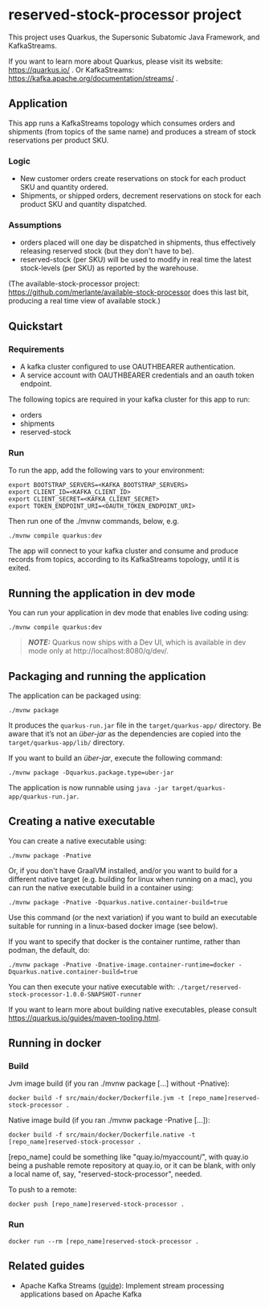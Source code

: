 # reserved-stock-processor project

This project uses Quarkus, the Supersonic Subatomic Java Framework, and KafkaStreams.

If you want to learn more about Quarkus, please visit its website: https://quarkus.io/ . Or KafkaStreams: https://kafka.apache.org/documentation/streams/ .

## Application

This app runs a KafkaStreams topology which consumes orders and shipments (from topics of the same name) and produces a stream of stock reservations per product SKU.

### Logic
* New customer orders create reservations on stock for each product SKU and quantity ordered.
* Shipments, or shipped orders, decrement reservations on stock for each product SKU and quantity dispatched.

### Assumptions
* orders placed will one day be dispatched in shipments, thus effectively releasing reserved stock (but they don't have to be).
* reserved-stock (per SKU) will be used to modify in real time the latest stock-levels (per SKU) as reported by the warehouse. 
 
(The available-stock-processor project: https://github.com/merlante/available-stock-processor does this last bit, producing a real time view of available stock.)

## Quickstart

### Requirements

* A kafka cluster configured to use OAUTHBEARER authentication.
* A service account with OAUTHBEARER credentials and an oauth token endpoint.

The following topics are required in your kafka cluster for this app to run:
* orders
* shipments
* reserved-stock

### Run

To run the app, add the following vars to your environment:

```shell script
export BOOTSTRAP_SERVERS=<KAFKA_BOOTSTRAP_SERVERS>
export CLIENT_ID=<KAFKA_CLIENT_ID>
export CLIENT_SECRET=<KAFKA_CLIENT_SECRET>
export TOKEN_ENDPOINT_URI=<OAUTH_TOKEN_ENDPOINT_URI>
```

Then run one of the ./mvnw commands, below, e.g.
```shell script
./mvnw compile quarkus:dev
```

The app will connect to your kafka cluster and consume and produce records from topics, according to its KafkaStreams topology, until it is exited.

## Running the application in dev mode

You can run your application in dev mode that enables live coding using:
```shell script
./mvnw compile quarkus:dev
```

> **_NOTE:_**  Quarkus now ships with a Dev UI, which is available in dev mode only at http://localhost:8080/q/dev/.

## Packaging and running the application

The application can be packaged using:
```shell script
./mvnw package
```
It produces the `quarkus-run.jar` file in the `target/quarkus-app/` directory.
Be aware that it’s not an _über-jar_ as the dependencies are copied into the `target/quarkus-app/lib/` directory.

If you want to build an _über-jar_, execute the following command:
```shell script
./mvnw package -Dquarkus.package.type=uber-jar
```

The application is now runnable using `java -jar target/quarkus-app/quarkus-run.jar`.

## Creating a native executable

You can create a native executable using: 
```shell script
./mvnw package -Pnative
```

Or, if you don't have GraalVM installed, and/or you want to build for a different native target (e.g. building for linux when running on a mac), you can run the native executable build in a container using: 
```shell script
./mvnw package -Pnative -Dquarkus.native.container-build=true
```
Use this command (or the next variation) if you want to build an executable suitable for running in a linux-based docker image (see below).

If you want to specify that docker is the container runtime, rather than podman, the default, do:
```shell script
./mvnw package -Pnative -Dnative-image.container-runtime=docker -Dquarkus.native.container-build=true
```

You can then execute your native executable with: `./target/reserved-stock-processor-1.0.0-SNAPSHOT-runner`

If you want to learn more about building native executables, please consult https://quarkus.io/guides/maven-tooling.html.

## Running in docker

### Build

Jvm image build (if you ran ./mvnw package [...] without -Pnative):
```shell script
docker build -f src/main/docker/Dockerfile.jvm -t [repo_name]reserved-stock-processor .
```

Native image build (if you ran ./mvnw package -Pnative [...]):
```shell script
docker build -f src/main/docker/Dockerfile.native -t [repo_name]reserved-stock-processor .
```

[repo_name] could be something like "quay.io/myaccount/", with quay.io being a pushable remote repository at quay.io, or it can be blank, with only a local name of, say, "reserved-stock-processor", needed.

To push to a remote:
```shell script
docker push [repo_name]reserved-stock-processor .
```

### Run

```shell script
docker run --rm [repo_name]reserved-stock-processor .
```

## Related guides

- Apache Kafka Streams ([guide](https://quarkus.io/guides/kafka-streams)): Implement stream processing applications based on Apache Kafka
